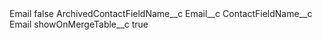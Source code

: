 <?xml version="1.0" encoding="UTF-8"?>
<CustomMetadata xmlns="http://soap.sforce.com/2006/04/metadata" xmlns:xsi="http://www.w3.org/2001/XMLSchema-instance" xmlns:xsd="http://www.w3.org/2001/XMLSchema">
    <label>Email</label>
    <protected>false</protected>
    <values>
        <field>ArchivedContactFieldName__c</field>
        <value xsi:type="xsd:string">Email__c</value>
    </values>
    <values>
        <field>ContactFieldName__c</field>
        <value xsi:type="xsd:string">Email</value>
    </values>
    <values>
        <field>showOnMergeTable__c</field>
        <value xsi:type="xsd:boolean">true</value>
    </values>
</CustomMetadata>

